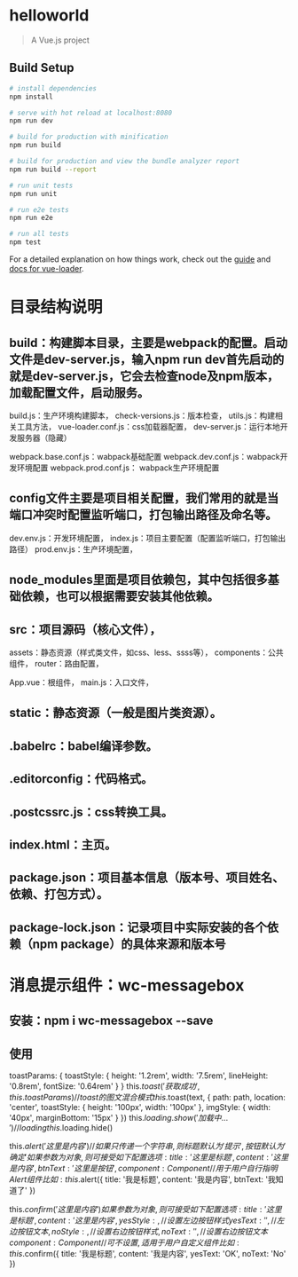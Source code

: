 # helloworld

> A Vue.js project

## Build Setup

``` bash
# install dependencies
npm install

# serve with hot reload at localhost:8080
npm run dev

# build for production with minification
npm run build

# build for production and view the bundle analyzer report
npm run build --report

# run unit tests
npm run unit

# run e2e tests
npm run e2e

# run all tests
npm test
```

For a detailed explanation on how things work, check out the [guide](http://vuejs-templates.github.io/webpack/) and [docs for vue-loader](http://vuejs.github.io/vue-loader).


# 目录结构说明
## build：构建脚本目录，主要是webpack的配置。启动文件是dev-server.js，输入npm run dev首先启动的就是dev-server.js，它会去检查node及npm版本，加载配置文件，启动服务。
build.js：生产环境构建脚本，
check-versions.js：版本检查，
utils.js：构建相关工具方法，
vue-loader.conf.js：css加载器配置，
dev-server.js：运行本地开发服务器（隐藏）

webpack.base.conf.js：wabpack基础配置
webpack.dev.conf.js：wabpack开发环境配置
webpack.prod.conf.js： wabpack生产环境配置

## config文件主要是项目相关配置，我们常用的就是当端口冲突时配置监听端口，打包输出路径及命名等。
dev.env.js：开发环境配置，
index.js：项目主要配置（配置监听端口，打包输出路径）
prod.env.js：生产环境配置，

## node_modules里面是项目依赖包，其中包括很多基础依赖，也可以根据需要安装其他依赖。

## src：项目源码（核心文件），
assets：静态资源（样式类文件，如css、less、ssss等），
components：公共组件，
router：路由配置，

App.vue：根组件，
main.js：入口文件，

## static：静态资源（一般是图片类资源）。

## .babelrc：babel编译参数。

## .editorconfig：代码格式。

## .postcssrc.js：css转换工具。

## index.html：主页。

## package.json：项目基本信息（版本号、项目姓名、依赖、打包方式）。

## package-lock.json：记录项目中实际安装的各个依赖（npm package）的具体来源和版本号



# 消息提示组件：wc-messagebox
## 安装：npm i wc-messagebox --save

## 使用
toastParams: {
	toastStyle: {
		height: '1.2rem',
		width: '7.5rem',
		lineHeight: '0.8rem',
		fontSize: '0.64rem'
	}
}
this.$toast('获取成功', this.toastParams)
// toast 的图文混合模式
this.$toast(text, {
	path: path,
	location: 'center',
	toastStyle: {
		height: '100px',
		width: '100px'
	},
	imgStyle: {
		width: '40px',
		marginBottom: '15px'
	}
})
this.$loading.show('加载中...') // loading
this.$loading.hide()

this.$alert('这里是内容')  // 如果只传递一个字符串, 则标题默认为 '提示', 按钮默认为 '确定'
  如果参数为对象, 则可接受如下配置选项:
	title: '这里是标题',
	content: '这里是内容',
	btnText: '这里是按钮',
	component: Component // 用于用户自行指明 Alert 组件
	比如:
  this.$alert({
	title: '我是标题',
	content: '我是内容',
	btnText: '我知道了'
})

this.$confirm('这里是内容')
  如果参数为对象, 则可接受如下配置选项:
	title: '这里是标题',
	content: '这里是内容',
	yesStyle: {}, // 设置左边按钮样式
	yesText: '',  // 左边按钮文本,
	noStyle: {},  // 设置右边按钮样式,
	noText: '',   // 设置右边按钮文本
	component: Component // 可不设置, 适用于用户自定义组件
  比如:
  this.$confirm({
	title: '我是标题',
	content: '我是内容',
	yesText: 'OK',
	noText: 'No'
})
